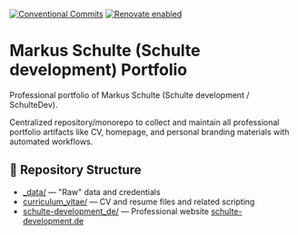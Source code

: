 [![Conventional Commits](https://img.shields.io/badge/Conventional%20Commits-1.0.0-pink.svg)](https://conventionalcommits.org)
[![Renovate enabled](https://img.shields.io/badge/renovate-enabled-brightgreen.svg)](https://renovatebot.com/)

# Markus Schulte (Schulte development) Portfolio

Professional portfolio of Markus Schulte (Schulte development / SchulteDev).

Centralized repository/monorepo to collect and maintain all professional portfolio artifacts like
CV, homepage, and personal branding materials with automated workflows.

## 📁 Repository Structure

- [_data/](_data/) — "Raw" data and credentials
- [curriculum_vitae/](curriculum_vitae/) — CV and resume files and related scripting
- [schulte-development_de/](schulte-development_de/)
  — Professional website [schulte-development.de](https://schulte-development.de)
